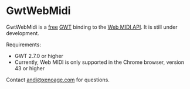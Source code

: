 # GwtWebMidi

GwtWebMidi is a [free](license.md) [GWT](http://www.gwtproject.org) binding to the [Web MIDI API](http://webaudio.github.io/web-midi-api/).
It is still under development.

Requirements:
* GWT 2.7.0 or higher
* Currently, Web MIDI is only supported in the Chrome browser, version 43 or higher

Contact andi@xenoage.com for questions.
